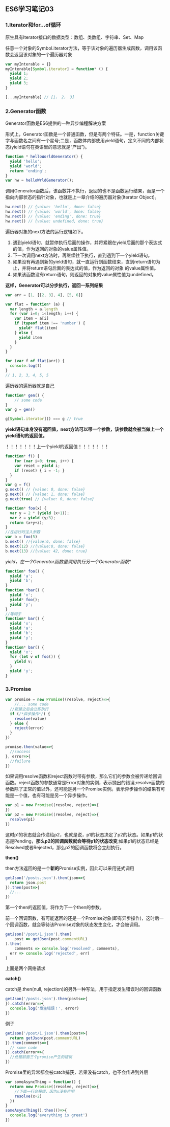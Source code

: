 ## ES6学习笔记03

### 1.Iterator和for…of循环

原生具有Iterator接口的数据类型：数组、类数组、字符串、Set、Map

任意一个对象的Symbol.iterator方法，等于该对象的遍历器生成函数，调用该函数会返回该对象的一个遍历器对象

```js
var myInterable = {}
myInterable[Symbol.iterator] = function* () {
  yield 1;
  yield 2;
  yield 3;
}

[...myInterable] // [1， 2， 3]
```

### 2.Generator函数

Generator函数是ES6提供的一种异步编程解决方案

形式上，Generator函数是一个普通函数，但是有两个特征。一是，function关键字与函数名之间有一个星号;二是，函数体内部使用yield语句，定义不同的内部状态(yield语句在英语里的意思就是“产出”)。 

```js
function * helloWorldGenerator() {
  yield 'hello';
  yield 'world';
  return 'ending';
}
var hw = helloWrldGemerator();
```

调用Generator函数后，该函数并不执行，返回的也不是函数运行结果，而是一个指向内部状态的指针对象，也就是上一章介绍的遍历器对象(Iterator Object)。

```js
hw.next() // {value: 'hello', done: false}
hw.next() // {value: 'world', done: false}
hw.next() // {value: 'ending', done: true}
hw.next() // {value: undefined, done: true}
```

遍历器对象的next方法的运行逻辑如下。 

1. 遇到yield语句，就暂停执行后面的操作，并将紧跟在yield后面的那个表达式的值，作为返回的对象的value属性值。 
2. 下一次调用next方法时，再继续往下执行，直到遇到下一个yield语句。 
3. 如果没有再遇到新的yield语句，就一直运行到函数结束，直到return语句为止，并将return语句后面的表达式的值，作为返回的对象 的value属性值。 
4. 如果该函数没有return语句，则返回的对象的value属性值为undefined。 

**这样，Generator可以分步执行，返回一系列结果**

```js
var arr = [1, [[2, 3], 4], [5, 6]]

var flat = function* (a) {
  var length = a.length
  for (var i=0; i<length; i++) {
    var item = a[i]
    if (typeof item !== 'number') {
      yield* flat(item)
    } else {
      yield item
    }
  }
}

for (var f of flat(arr)) {
  console.log(f)
}
// 1, 2, 3, 4, 5, 5
```

遍历器的遍历器就是自己

```js
function* gen() {
	// some code
}
var g = gen()

g[Symbol.iterator]() === g // true
```

**yield语句本身没有返回值，next方法可以带一个参数，该参数就会被当做上一个yield语句的返回值。**

！！！！！！！上一个yield的返回值！！！！！！！

```js
function* f() {
	for (var i=0; true, i++) {
    var reset = yield i;
    if (reset) { i = -1; }
  }
}
var g = f()
g.next() // {value: 0, done: false}
g.next() // {value: 1, done: false}
g.next(true) // {value: 0, done: false}

function* foo(x) {
  var y = 2 * (yield (x+1));
  var z = yield (y/3);
  return (x+y+z);
}
//在运行时注入参数
var b = foo(5)
b.next() //{value:6, done: false}
b.next(12) //{value:8, done: false}
b.next(13) //{value: 42, done: true}
```

**yield*，在一个Generator函数里调用执行另一个Generator函数**

```js
function* foo() {
  yield 'a';
  yield 'b';
}
function *bar() {
  yield 'x';
  yield* foo();
  yield 'y';
}
//等同于
function* bar() {
  yield 'x';
  yield 'a';
  yield 'b';
  yield 'y';
}
function* bar() {
  yield 'x';
  for (let v of foo()) {
    yield v;
  }
  yield 'y';
}

```

### 3.Promise

```js
var promise = new Promise((resolve, reject)=>{
	//... some code
  //新建之后会立即执行
  if (/*异步操作*/) {
    resolve(value)
  } else {
    reject(error)
  }
})

promise.then(value=>{
  //success
}, error=>{
  //failure
})
```

如果调用resolve函数和reject函数时带有参数，那么它们的参数会被传递给回调函数。reject函数的参数通常是Error对象的实例，表示抛出的错误;resolve函数的参数除了正常的值以外，还可能是另一个Promise实例。表示异步操作的结果有可能是一个值，也有可能是另一个异步操作。

```js
var p1 = new Promise((resolve, reject)=>{
})
var p2 = new Promise((resolve, reject)=>{
  resolve(p1)
})
```

这时p1的状态就会传递给p2，也就是说，p1的状态决定了p2的状态。如果p1的状态是Pending，**那么p2的回调函数就会等待p1的状态改变**;如果p1的状态已经是Resolved或者Rejected，那么p2的回调函数将会立刻执行。 

**then()**

then方法返回的是一个**新的**Promise实例，因此可以采用链式调用

```js
getJson('/posts.json').then(json=>{
  return json.post
}).then(post=>{
  //...
})
```

第一个then的返回值，将作为下一个then的参数。

前一个回调函数，有可能返回的还是一个Promise对象(即有异步操作)，这时后一个回调函数，就会等待该Promise对象的状态发生变化，才会被调用。 

```js
getJson('/post/1.json').then(
	post => getJson(post.commentURL)
).then(
	comments => console.log('resolved', comments),
  err => console.log('rejected', err)
)
```

上面是两个网络请求

**catch()**

catch是.then(null, rejection)的另外一种写法，用于指定发生错误时的回调函数

```js
getJson('/posts.json').then(posts=>{
}).catch(error=>{
  console.log('发生错误！', error)
})
```

例子

```js
getJson('/post/1.json').then(post=>{
  return getJson(post.commentURL)
}).then(comments=>{
  // some code
}).catch(error=>{
  //处理前面三个promise产生的错误
})
```

Promise里的异常都会被catch捕获，若果没有catch，也不会传递到外层

```js
var someAsyncThing = function() {
  return new Promise((resolve, reject)=>{
    //下面一行会报错，因为x没有声明
    resolve(x+2)
  })
}
someAsyncThing().then(()=>{
  console.log('everything is great')
})
```

